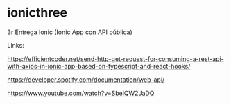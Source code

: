 # ionicthree

3r Entrega Ionic (Ionic App con API pública)

Links:

https://efficientcoder.net/send-http-get-request-for-consuming-a-rest-api-with-axios-in-ionic-app-based-on-typescript-and-react-hooks/

https://developer.spotify.com/documentation/web-api/

https://www.youtube.com/watch?v=SbelQW2JaDQ
